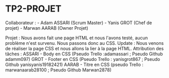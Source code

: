 # TP2-PROJET
Collaborateur : - Adam ASSARI (Scrum Master)
                - Yanis GROT (Chef de projet)
                - Marwan AARAB (Owner Projet)

Projet :
Nous avons fait une page HTML et nous l'avons testé, aucun problème n'est survenu. Nous passons donc au CSS.
Update : 
Nous venons de réaliser la page CSS et nous allons la lier à la page HTML.
Attribution des tâches :
ASSARI - Body en CSS (Pseudo Trello :adamassari ; Pseudo Github adamm097)
GROT - Footer en CSS (Pseudo Trello :  yanisgrot867 ; Pseudo Github yanisyanis19182421)
AARAB - Titre en CSS (pseudo Trello : marwanaarab28100 ; Pseudo Github Marwan2878)
